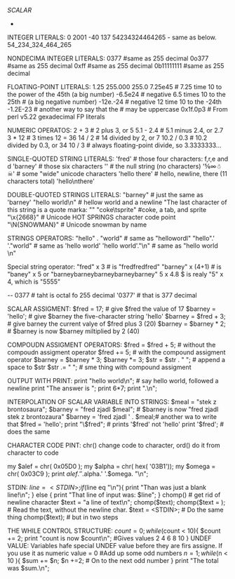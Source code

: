 *SCALAR*

+
INTEGER LITERALS:
0
2001
-40
137
54234324464265 - same as below.
54_234_324_464_265

NONDECIMA INTEGER LITERALS:
0377          #same as 255 decimal
0o377         #same as 255 decimal
0xff          #same as 255 decimal
0b11111111    #same as 255 decimal

FLOATING-POINT LITERALS:
1.25
255.000
255.0
7.25e45  # 7.25 time 10 to the power of the 45th (a big number)
-6.5e24  # negative 6.5 times 10 to the 25th
         # (a big negative number)
-12e.-24 # negative 12 time 10 to the -24th
-1.2E-23 # another way to say that the # may be uppercase
0x1f.0p3  # From perl v5.22 gexadecimal FP literals

NUMERIC OPERATOS:
2 + 3      # 2 plus 3, or 5
5.1 - 2.4  # 5.1 minus 2.4, or 2.7
3 * 12     # 3 times 12 = 36
14 / 2     # 14 divided by 2, or 7
10.2 / 0.3 # 10.2 divided by 0.3, or 34
10 / 3     # always floating-point divide, so 3.3333333...

SINGLE-QUOTED STRING LITERALS:
'fred'      # those four characters: f,r,e and d
'barney'    # those six characters
''          # the null string (no characters)
'⅚∞☃☠'      # some "wide" unicode characters
'hello
there'      # hello, newline, there (11 characters total)
'hello\nthere'

DOUBLE-QUOTED STRINGS LITERALS:
"barney"        # just the same as 'barney'
"hello world\n" # hellow world and a newline
"The last character  of this string is a quote marka: \""
"coke\tsprite"  #coke, a tab, and sprite
"\x{2668}"      # Unicode HOT SPRINGS character code point
"\N{SNOWMAN}"   # Unicode snowman by name

STRINGS OPERATORS:
"hello" . "world"       # same as "hellowordl"
"hello".' '."world"     # same as 'hello world'
'hello world'."\n"      # same as "hello world \n"

  Special string operator:
  "fred" x 3        # is "fredfredfred"
  "barney" x (4+1)  # is "baney" x 5 or "barneybarneybarneybarneybarney"
  5 x 4.8           $ is realy "5" x 4, which is "5555"

--
0377      # taht is octal fo 255 decimal
'0377'    # that is 377 decimal

SCALAR ASSIGMENT:
$fred = 17;              # give $fred the value of 17
$barney = 'hello';       # give $barney the five-character string 'hello'
$barney = $fred + 3;     # give barney the current valye of $fred plus 3 (20)
$barney = $barney * 2;   # $barney is now $barney miltiplied by 2 (40)

COMPOUDN ASSIGMENT OPERATORS:
$fred = $fred + 5;      # without the compoudn assigment operator
$fred += 5;             # with the compound assigment operator
$barney = $barney * 3;
$barney *= 3;
$str = $str . " ";      # append a space to $str
$str .= " ";            # sme thing with compound assigment

OUTPUT WITH PRINT:
print "hello world\n";    # say hello world, followed a newline
print "The answer is ";
print 6*7;
print ".\n";

INTERPOLATION OF SCALAR VARIABLE INTO STRINGS:
$meal = "stek z brontosaura";
$barney = "fred zjadl $meal";   # $barney is now "fred zjadl stek z brontozaura"
$barney = 'fred zjadl ' . $meal;# another wa to write that
$fred = 'hello';
print "\$fred";       # prints '$fred' not 'hello'
print '$fred';        # does the same

CHARACTER CODE PINT:
chr() change code to character, ord() do it from character to code

my $alef = chr( 0x05D0 );
my $alpha = chr( hex( '03B1'));
my $omega = chr( 0x03C9 );
print $alef.' '.$alpha.' '.$omega. "\n";

STDIN:
$line = <STDIN>;
if ($line eq "\n"){
  print "Than was just a blank line!\n";
} else {
  print "That line of input was: $line";
}
chomp() # get rid of newline character
$text = "a line of text\n";
chomp($text);
chomp($text = <STDIN>);         # Read the text, without the newline char.
$text = <STDIN>;                # Do the same thing
chomp($text);                   # but in two steps

THE WHILE CONTROL STRUCTURE:
$count = 0;
while ($count < 10){
  $count += 2;
  print "count is now $count\n"; #Gives values 2 4  6 8 10
}
UNDEF VALUE:
Variables hafe special UNDEF value before they are firs assigne.
If you use it as numeric value = 0
#Add up some odd numbers
$n = 1;
while ($n < 10 ){
  $sum += $n;
  $n +=2; # On to the next odd number
}
print "The total was $sum.\n";
